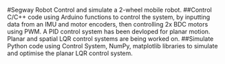 #Segway Robot
Control and simulate a 2-wheel mobile robot.
##Control
C/C++ code using Arduino functions to control the system, by inputting data from an IMU and motor encoders, then controlling 2x BDC motors using PWM. A PID control system has been devloped for planar motion. Planar and spatial LQR control systems are being worked on.
##Simulate
Python code using Control System, NumPy, matplotlib libraries to simulate and optimise the planar LQR control system.
